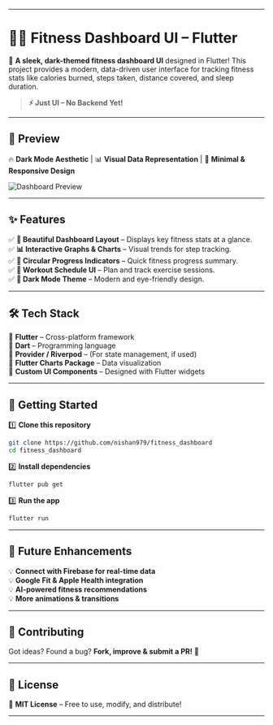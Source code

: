 
---

# 🏋️‍♂️ Fitness Dashboard UI – Flutter  

🚀 **A sleek, dark-themed fitness dashboard UI** designed in Flutter! This project provides a modern, data-driven user interface for tracking fitness stats like calories burned, steps taken, distance covered, and sleep duration.  

> **⚡ Just UI – No Backend Yet!**  

---

## 🎨 Preview  
🔥 **Dark Mode Aesthetic** | 📊 **Visual Data Representation** | 🎯 **Minimal & Responsive Design**  

![Dashboard Preview](./assets/screenshot.png)  

---

## ✨ Features  
✅ **📌 Beautiful Dashboard Layout** – Displays key fitness stats at a glance.  
✅ **📊 Interactive Graphs & Charts** – Visual trends for step tracking.  
✅ **🎯 Circular Progress Indicators** – Quick fitness progress summary.  
✅ **📅 Workout Schedule UI** – Plan and track exercise sessions.  
✅ **🌙 Dark Mode Theme** – Modern and eye-friendly design.  

---

## 🛠️ Tech Stack  
🔹 **Flutter** – Cross-platform framework  
🔹 **Dart** – Programming language  
🔹 **Provider / Riverpod** – (For state management, if used)  
🔹 **Flutter Charts Package** – Data visualization  
🔹 **Custom UI Components** – Designed with Flutter widgets  

---

## 🚀 Getting Started  

1️⃣ **Clone this repository**  
```sh
git clone https://github.com/nishan979/fitness_dashboard
cd fitness_dashboard
```  

2️⃣ **Install dependencies**  
```sh
flutter pub get
```  

3️⃣ **Run the app**  
```sh
flutter run
```  

---

## 🎯 Future Enhancements  
💡 **Connect with Firebase for real-time data**  
💡 **Google Fit & Apple Health integration**  
💡 **AI-powered fitness recommendations**  
💡 **More animations & transitions**  

---

## 🤝 Contributing  
Got ideas? Found a bug? **Fork, improve & submit a PR!** 🚀  

---

## 📜 License  
📝 **MIT License** – Free to use, modify, and distribute!  

---
